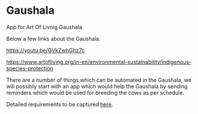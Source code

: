 # Gaushala
App for Art Of Livnig Gaushala 

Below a few links about the Gaushala.

https://youtu.be/GVkZwhGhz7c

https://www.artofliving.org/in-en/environmental-sustainability/indigenous-species-protection

There are a number of things which can be automated in the Gaushala, we will possibly start with an app which would help the Gaushala by sending reminders which would be used for breeding the cows as per schedule.

Detailed requirements to be captured [here](https://github.com/ArtOfLiving-AOL/Gaushala/blob/master/docs/breeding).
